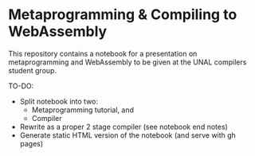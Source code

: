 # Metaprogramming & Compiling to WebAssembly

This repository contains a notebook for a presentation on metaprogramming and WebAssembly
to be given at the UNAL compilers student group.

TO-DO:

- Split notebook into two:
  - Metaprogramming tutorial, and
  - Compiler
- Rewrite as a proper 2 stage compiler (see notebook end notes)
- Generate static HTML version of the notebook (and serve with gh pages)

